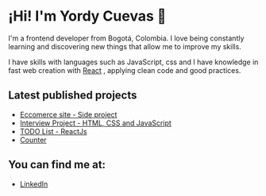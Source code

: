 # ¡Hi! I'm Yordy Cuevas 👋

I'm a frontend developer from Bogotá, Colombia. I love being constantly learning and discovering new things that allow me to improve my skills.

I have skills with languages ​​such as JavaScript, css and I have knowledge in fast web creation with [React](https://es.reactjs.org/) , applying clean code and good practices.

## Latest published projects

- [Eccomerce site - Side project](https://ecommerce-ucc-778798.netlify.app/)
- [Interview Project - HTML, CSS and JavaScript](https://yordycuevas.github.io/tita-media/)
- [TODO List - ReactJs](https://yordycuevas.github.io/todolist-v1/)
- [Counter](https://yordycuevas.github.io/counterJs/)


## You can find me at:

- [LinkedIn](https://www.linkedin.com/in/yordycuevas/)

